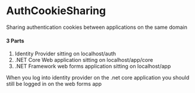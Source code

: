 # AuthCookieSharing
Sharing authentication cookies between applications on the same domain



#### 3 Parts 

1. Identity Provider sitting on localhost/auth
2. .NET Core Web application sitting on localhost/app/core
3. .NET Framework web forms application sitting on localhost/app


When you log into identity provider on the .net core application you should still be logged in on the web forms app 
